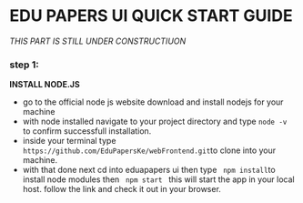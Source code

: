 <h1>EDU PAPERS UI QUICK START GUIDE</h1>
<i>THIS PART IS STILL UNDER CONSTRUCTIUON </i>
<h3>step 1:</h3> <b>INSTALL NODE.JS</b>
<p>
    <ul>
        <li>go to the official node js website download and install nodejs for your machine</li>
        <li>with node installed navigate to your project directory and type <code>node -v </code> to confirm successfull installation.</li>
        <li>inside your terminal type <code>https://github.com/EduPapersKe/webFrontend.git</code>to clone into your machine.
        <li> with that done next cd into eduapapers ui then type <code> npm install</code>to install node modules then <code> npm start </code> this will start the app in your local host.
        follow the link and check it out in your browser.
    </ul>
</p>

